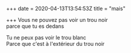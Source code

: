 +++
date = 2020-04-13T13:54:53Z
title = "mais"

+++ 
Vous ne pouvez pas voir un trou noir   
parce que tu es dedans   
   
Tu ne peux pas voir le trou blanc   
Parce que c'est à l'extérieur du trou noir